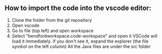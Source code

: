 ## How to import the code into the vscode editor:

1. Clone the folder from the git repository
2. Open vscode
3. Go to file (top left) and open workspace
4. Select "bendfordworkspace.code-workspace" and open it
VSCode will load it immediately. If you don't see it, expand the explorer (the file symbol on the left column)
All the Java files are under the src folder